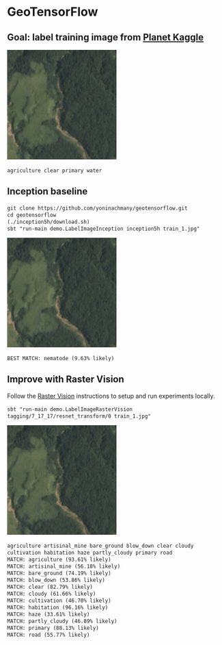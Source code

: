 GeoTensorFlow
=======================

## Goal: label training image from [Planet Kaggle](https://github.com/azavea/raster-vision#planet-kaggle)

![Kaggle image](train_1.jpg)

```
agriculture clear primary water
```

## Inception baseline

```console
git clone https://github.com/yoninachmany/geotensorflow.git
cd geotensorflow
(./inception5h/download.sh)
sbt "run-main demo.LabelImageInception inception5h train_1.jpg"
```

![Kaggle image](train_1.jpg)

```
BEST MATCH: nematode (9.63% likely)
```

## Improve with Raster Vision

Follow the [Raster Vision](https://github.com/azavea/raster-vision) instructions to setup and run experiments locally.

```console
sbt "run-main demo.LabelImageRasterVision tagging/7_17_17/resnet_transform/0 train_1.jpg"
```

![Kaggle image](train_1.jpg)

```
agriculture artisinal_mine bare_ground blow_down clear cloudy cultivation habitation haze partly_cloudy primary road 
MATCH: agriculture (93.61% likely)
MATCH: artisinal_mine (56.18% likely)
MATCH: bare_ground (74.19% likely)
MATCH: blow_down (53.86% likely)
MATCH: clear (82.79% likely)
MATCH: cloudy (61.66% likely)
MATCH: cultivation (46.70% likely)
MATCH: habitation (96.16% likely)
MATCH: haze (33.61% likely)
MATCH: partly_cloudy (46.89% likely)
MATCH: primary (88.13% likely)
MATCH: road (55.77% likely)
```
